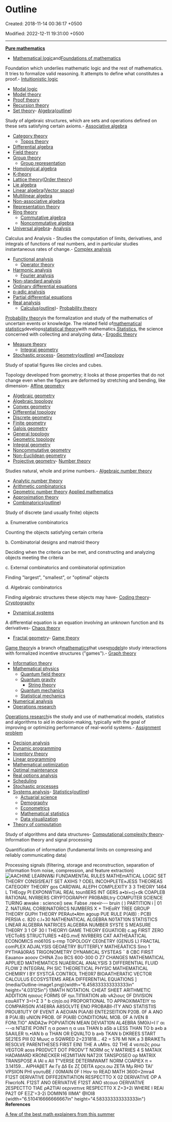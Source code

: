 # Outline

Created: 2018-11-14 00:36:17 +0500

Modified: 2022-12-11 19:31:00 +0500

---

[**Pure mathematics**](https://en.wikipedia.org/wiki/Pure_mathematics)
-   [Mathematical logic](https://en.wikipedia.org/wiki/Mathematical_logic)and[Foundations of mathematics](https://en.wikipedia.org/wiki/Foundations_of_mathematics)

Foundation which underlies mathematic logic and the rest of mathematics. It tries to formalize valid reasoning. It attempts to define what constitutes a proof.-   [Intuitionistic logic](https://en.wikipedia.org/wiki/Intuitionistic_logic)
-   [Modal logic](https://en.wikipedia.org/wiki/Modal_logic)
-   [Model theory](https://en.wikipedia.org/wiki/Model_theory)
-   [Proof theory](https://en.wikipedia.org/wiki/Proof_theory)
-   [Recursion theory](https://en.wikipedia.org/wiki/Recursion_theory)
-   [Set theory](https://en.wikipedia.org/wiki/Set_theory)-   [Algebra](https://en.wikipedia.org/wiki/Algebra)([outline](https://en.wikipedia.org/wiki/Outline_of_algebra))

Study of algebraic structures, which are sets and operations defined on these sets satisfying certain axioms.-   [Associative algebra](https://en.wikipedia.org/wiki/Associative_algebra)
-   [Category theory](https://en.wikipedia.org/wiki/Category_theory)
    -   [Topos theory](https://en.wikipedia.org/wiki/Topos)
-   [Differential algebra](https://en.wikipedia.org/wiki/Differential_algebra)
-   [Field theory](https://en.wikipedia.org/wiki/Field_theory_(mathematics))
-   [Group theory](https://en.wikipedia.org/wiki/Group_theory)
    -   [Group representation](https://en.wikipedia.org/wiki/Group_representation)
-   [Homological algebra](https://en.wikipedia.org/wiki/Homological_algebra)
-   [K-theory](https://en.wikipedia.org/wiki/K-theory)
-   [Lattice theory](https://en.wikipedia.org/wiki/Lattice_theory)([Order theory](https://en.wikipedia.org/wiki/Order_theory))
-   [Lie algebra](https://en.wikipedia.org/wiki/Lie_algebra)
-   [Linear algebra](https://en.wikipedia.org/wiki/Linear_algebra)([Vector space](https://en.wikipedia.org/wiki/Vector_space))
-   [Multilinear algebra](https://en.wikipedia.org/wiki/Multilinear_algebra)
-   [Non-associative algebra](https://en.wikipedia.org/wiki/Non-associative_algebra)
-   [Representation theory](https://en.wikipedia.org/wiki/Representation_theory)
-   [Ring theory](https://en.wikipedia.org/wiki/Ring_theory)
    -   [Commutative algebra](https://en.wikipedia.org/wiki/Commutative_algebra)
    -   [Noncommutative algebra](https://en.wikipedia.org/wiki/Noncommutative_algebra)
-   [Universal algebra](https://en.wikipedia.org/wiki/Universal_algebra)-   [Analysis](https://en.wikipedia.org/wiki/Mathematical_analysis)

Calculus and Analysis - Studies the computation of limits, derivatives, and integrals of functions of real numbers, and in particular studies instantaneous rates of change.-   [Complex analysis](https://en.wikipedia.org/wiki/Complex_analysis)
-   [Functional analysis](https://en.wikipedia.org/wiki/Functional_analysis)
    -   [Operator theory](https://en.wikipedia.org/wiki/Operator_theory)
-   [Harmonic analysis](https://en.wikipedia.org/wiki/Harmonic_analysis)
    -   [Fourier analysis](https://en.wikipedia.org/wiki/Fourier_analysis)
-   [Non-standard analysis](https://en.wikipedia.org/wiki/Non-standard_analysis)
-   [Ordinary differential equations](https://en.wikipedia.org/wiki/Ordinary_differential_equations)
-   [p-adic analysis](https://en.wikipedia.org/wiki/P-adic_analysis)
-   [Partial differential equations](https://en.wikipedia.org/wiki/Partial_differential_equations)
-   [Real analysis](https://en.wikipedia.org/wiki/Real_analysis)
    -   [Calculus](https://en.wikipedia.org/wiki/Calculus)([outline](https://en.wikipedia.org/wiki/Outline_of_calculus))-   [Probability theory](https://en.wikipedia.org/wiki/Probability_theory)

[Probability theory](https://en.wikipedia.org/wiki/Probability_theory)is the formalization and study of the mathematics of uncertain events or knowledge. The related field of[mathematical statistics](https://en.wikipedia.org/wiki/Mathematical_statistics)develops[statistical theory](https://en.wikipedia.org/wiki/Statistical_theory)with mathematics.[Statistics](https://en.wikipedia.org/wiki/Statistics), the science concerned with collecting and analyzing data,-   [Ergodic theory](https://en.wikipedia.org/wiki/Ergodic_theory)
-   [Measure theory](https://en.wikipedia.org/wiki/Measure_theory)
    -   [Integral geometry](https://en.wikipedia.org/wiki/Integral_geometry)
-   [Stochastic process](https://en.wikipedia.org/wiki/Stochastic_process)-   [Geometry](https://en.wikipedia.org/wiki/Geometry)([outline](https://en.wikipedia.org/wiki/Outline_of_geometry)) and[Topology](https://en.wikipedia.org/wiki/Topology)

Study of spatial figures like circles and cubes.

Topology developed from geometry; it looks at those properties that do not change even when the figures are deformed by stretching and bending, like dimension-   [Affine geometry](https://en.wikipedia.org/wiki/Affine_geometry)
-   [Algebraic geometry](https://en.wikipedia.org/wiki/Algebraic_geometry)
-   [Algebraic topology](https://en.wikipedia.org/wiki/Algebraic_topology)
-   [Convex geometry](https://en.wikipedia.org/wiki/Convex_geometry)
-   [Differential topology](https://en.wikipedia.org/wiki/Differential_topology)
-   [Discrete geometry](https://en.wikipedia.org/wiki/Discrete_geometry)
-   [Finite geometry](https://en.wikipedia.org/wiki/Finite_geometry)
-   [Galois geometry](https://en.wikipedia.org/wiki/Galois_geometry)
-   [General topology](https://en.wikipedia.org/wiki/General_topology)
-   [Geometric topology](https://en.wikipedia.org/wiki/Geometric_topology)
-   [Integral geometry](https://en.wikipedia.org/wiki/Integral_geometry)
-   [Noncommutative geometry](https://en.wikipedia.org/wiki/Noncommutative_geometry)
-   [Non-Euclidean geometry](https://en.wikipedia.org/wiki/Non-Euclidean_geometry)
-   [Projective geometry](https://en.wikipedia.org/wiki/Projective_geometry)-   [Number theory](https://en.wikipedia.org/wiki/Number_theory)

Studies natural, whole and prime numbers.-   [Algebraic number theory](https://en.wikipedia.org/wiki/Algebraic_number_theory)
-   [Analytic number theory](https://en.wikipedia.org/wiki/Analytic_number_theory)
-   [Arithmetic combinatorics](https://en.wikipedia.org/wiki/Arithmetic_combinatorics)
-   [Geometric number theory](https://en.wikipedia.org/wiki/Geometric_number_theory)
[Applied mathematics](https://en.wikipedia.org/wiki/Applied_mathematics)
-   [Approximation theory](https://en.wikipedia.org/wiki/Approximation_theory)
-   [Combinatorics](https://en.wikipedia.org/wiki/Combinatorics)([outline](https://en.wikipedia.org/wiki/Outline_of_combinatorics))

Study of discrete (and usually finite) objects

a.  Enumerative combinatorics

Counting the objects satisfying certain criteria

b.  Combinatorial designs and matroid theory

Deciding when the criteria can be met, and constructing and analyzing objects meeting the criteria

c.  External combinatorics and combinatorial optimization

Finding "largest", "smallest", or "optimal" objects

d.  Algebraic combinatorics

Finding algebraic structures these objects may have-   [Coding theory](https://en.wikipedia.org/wiki/Coding_theory)-   [Cryptography](https://en.wikipedia.org/wiki/Cryptography)
-   [Dynamical systems](https://en.wikipedia.org/wiki/Dynamical_systems)

A differential equation is an equation involving an unknown function and its derivatives-   [Chaos theory](https://en.wikipedia.org/wiki/Chaos_theory)
-   [Fractal geometry](https://en.wikipedia.org/wiki/Fractal_geometry)-   [Game theory](https://en.wikipedia.org/wiki/Game_theory)

[Game theory](https://en.wikipedia.org/wiki/Game_theory)is a branch of[mathematics](https://en.wikipedia.org/wiki/Mathematics)that uses[models](https://en.wikipedia.org/wiki/Model_(abstract))to study interactions with formalized incentive structures ("games").-   [Graph theory](https://en.wikipedia.org/wiki/Graph_theory)
-   [Information theory](https://en.wikipedia.org/wiki/Information_theory)
-   [Mathematical physics](https://en.wikipedia.org/wiki/Mathematical_physics)
    -   [Quantum field theory](https://en.wikipedia.org/wiki/Quantum_field_theory)
    -   [Quantum gravity](https://en.wikipedia.org/wiki/Quantum_gravity)
        -   [String theory](https://en.wikipedia.org/wiki/String_theory)
    -   [Quantum mechanics](https://en.wikipedia.org/wiki/Quantum_mechanics)
    -   [Statistical mechanics](https://en.wikipedia.org/wiki/Statistical_mechanics)
-   [Numerical analysis](https://en.wikipedia.org/wiki/Numerical_analysis)
-   [Operations research](https://en.wikipedia.org/wiki/Operations_research)

[Operations research](https://en.wikipedia.org/wiki/Operations_research)is the study and use of mathematical models, statistics and algorithms to aid in decision-making, typically with the goal of improving or optimizing performance of real-world systems.-   [Assignment problem](https://en.wikipedia.org/wiki/Assignment_problem)
-   [Decision analysis](https://en.wikipedia.org/wiki/Decision_analysis)
-   [Dynamic programming](https://en.wikipedia.org/wiki/Dynamic_programming)
-   [Inventory theory](https://en.wikipedia.org/wiki/Inventory_theory)
-   [Linear programming](https://en.wikipedia.org/wiki/Linear_programming)
-   [Mathematical optimization](https://en.wikipedia.org/wiki/Mathematical_optimization)
-   [Optimal maintenance](https://en.wikipedia.org/wiki/Optimal_maintenance)
-   [Real options analysis](https://en.wikipedia.org/wiki/Real_options_analysis)
-   [Scheduling](https://en.wikipedia.org/wiki/Job_shop_scheduling)
-   [Stochastic processes](https://en.wikipedia.org/wiki/Stochastic_processes)
-   [Systems analysis](https://en.wikipedia.org/wiki/Systems_analysis)-   [Statistics](https://en.wikipedia.org/wiki/Statistics)([outline](https://en.wikipedia.org/wiki/Outline_of_statistics))
    -   [Actuarial science](https://en.wikipedia.org/wiki/Actuarial_science)
    -   [Demography](https://en.wikipedia.org/wiki/Demography)
    -   [Econometrics](https://en.wikipedia.org/wiki/Econometrics)
    -   [Mathematical statistics](https://en.wikipedia.org/wiki/Mathematical_statistics)
    -   [Data visualization](https://en.wikipedia.org/wiki/Data_visualization)
-   [Theory of computation](https://en.wikipedia.org/wiki/Theory_of_computation)

Study of algorithms and data structures-   [Computational complexity theory](https://en.wikipedia.org/wiki/Computational_complexity_theory)-   Information theory and signal processing

Quantification of information (fundamental limits on compressing and reliably communicating data)

Processing signals (filtering, storage and reconstruction, separation of information from noise, compression, and feature extraction)
![AACHINE LEARNW&I FUNDAMENTAL RULES MATHEmATlCAL LOGIC SET THEORY C0NSlSfEA)T SET AXIHS ? ODEL INCOHPLETE»JESS THEOREAS CATEGORY THEORY gos CARDWAL ALEPH COMPLEXITY 3 3 THEORY 1464 L THEogy PI EXPONWTIAL REAL tounßERS INT GERS a•bi+cj+dk COAPLEB RATIONAL NVRBERS CRYPTOGRAPHY PR0BABlLtry COMPUTER SCIENCE TURING æwake : science() sew. Fabse .ree«ir--- bruin ( ) PARTITION i | 01 Z. NATURAL CORB)NATORICS NUMBERS X + THEoRY TREE GROUP THEORY GUPH THEORY PERAut•Atm agoup PUE RULE P(AIB) : PCB) PERSIA c. 820 c.l+30 NATHENATICAL ALGEBRA N0TAT10N STATISTICS LINEAR ALGEBRA NATRICES ALGEBRA NUMBER SYSTE S MEASURE THE0RY 3 1 OF 30 I THEORYI GAME THEORY EGUATIOB) c.ag FIRST ZERO VECToRS STRUCTURES *4EG.mvE NVRBERS CAT AATHEAATICAL ECONOMICS mö610S s-rmp TOPOLOGY CE0hETRY (GENUS L) FRACTAL comPLEX ADJALYSIS GEOAETRY BUTTERFLY MATHEÄATICS Sino 1 PYTHAå0RAS TRIGONOMETRY DYNAMICAL SYSTEAS ¯ 8 CBC FIRST Eauano» aooov CHINA Zoo BCS 600-300 O Z7 CHANGES MATHEMATICAL APPLIED MATHEMATICS NUAERICAL ANALYSIS 3 DIFFERENTIAL FLUID FLOW 2 INTEGRAL PH SIC THEORETICAL PHYSIC MATHEMATICAL CHEMI$RY I BY SYSTCÄ CONTROL THE0R7 BIOAATHERATIC VECTOR CALCULUS ECOSYSTEMS AREA DIFFERENTIAL EQUATIONS ](media/Outline-image1.png){width="6.458333333333333in" height="4.03125in"}
![MATH ΝΟΤΑΤΙΟΝ. CHEAT SHEET ARlTHMETlC ADDlTlON ηαιους FORMS 0F ηυι.ΤΙΠΙΙΑΤΙOΝ alb νΑ2ιους 0F DlVlSlON εαυΑΙΙΤΥ 3=Ι+Σ 3 " b ςίη(ο.οι) PROPORTlONAL ΤΟ ΑΡΡΑΟΧΙΜΑΤΕΙΥ το COMPARlS0N A14E8RA A8SOLVTE ΕΝΟ PROBABll-lTY ΑΝΟ STATlSTllS PROU81UTY 0F EVENT Α ΑΕΟΙΑΝ Ρ(ΑΛ8) ENTE2SElTlON Ρ20Β. 0F Α ΑΝΟ 8 Ρ(ΑΙ.ΙΒ) υΝΙOΝ PROB. 0F Ρ(ΑΙΒ) CONDlTlONAL ΜΟΒ. 0F Α lVEN 8 FONt.TlO" ANDA2w POPVlATlON MEAN DEVlAT10N AL4EBRA 5Μ0λΙ=Ι Ι' αι ---α ΝΠΔΤΙΕ ΡΟΙΝΤ η α pown η α uss ΤΗΑΝ b aSb a LESS ΤΗΑΝ ΤΟ b a«b a SAAlLER τι.•ΙΑΝ b α ΤΗΑΝ OR EQVALTO b a»b ΤΚΑΝ b DKREES START SE21ES ΡΙΙΙ$ 02 Μωυς α SQWRED 2=231818... 42 = 576 ΜΙ ΝΙΚ a 3 BRAlKETs RESOLVE PARENTHESES FlRST ΕΙΝ) ΤΗΕ A uMlrs. 02 ΤΗΕ 4 νειτο2ς ροω VEGTOR aoss PR0DVCT DOT PRODV'T NORM ος V MATRllES 4 S ΜΑΤΑΙΧ HADAMARD KRONECKER ΗΕ2ΜΙΤΙΑΝ ΝΑΤ2ΙΧ TANSPOSEO ορ MATRlX TRANSPOSE Α ΙΑΙ ιι ΑΙΙ T"VERSE DETERMWAMT NORM COAPlEX π = 3.14159... ΑΙΡΗΑβΕΤ Ακ Γγ Δδ Εε Ζζ DElTA ερςιι.οω ΖΕΤΑ Μμ RHO ΤΑΙ' VPSllON ΡΗΙ γουτυΒΕ / 00ΜΑΙΝ 0F Ι Hov το READ ΜΑΤΗ 3600=2mra4 F12ST 0ERlVATlVE DlFFE2ENTlATlON RESPECTTO X 02 DERlVATlVE ΟΡ Α FlwcrloN. F12ST ΑΝΟ 0ERlVATlVE F12ST ΑΝΟ stcouo OERlVATlVE 2ESPECTTO ΤΙΑΕ ρΑ2ΤΙΑΙ οερινατινε RESPECTT0 X Ζ=3+2ί WHERE Ι REAl ΡΑ2Τ 0F ΕΞΖ'=3-2ί DOMlN16 ΙΙΙΜΑ" @ΙOΙ8 ](media/Outline-image2.png){width="6.510416666666667in" height="4.583333333333333in"}
**References**

[A few of the best math explainers from this summer](https://www.youtube.com/watch?v=F3Qixy-r_rQ)